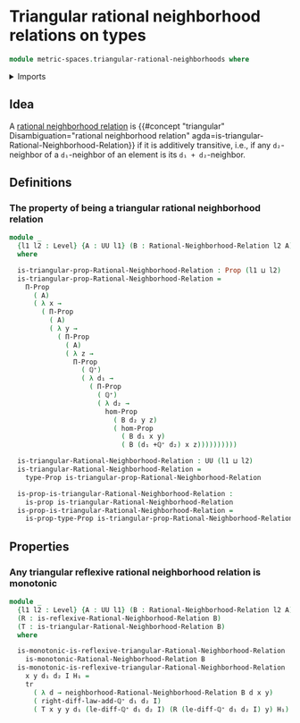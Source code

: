 # Triangular rational neighborhood relations on types

```agda
module metric-spaces.triangular-rational-neighborhoods where
```

<details><summary>Imports</summary>

```agda
open import elementary-number-theory.positive-rational-numbers

open import foundation.binary-relations
open import foundation.function-types
open import foundation.identity-types
open import foundation.propositions
open import foundation.transport-along-identifications
open import foundation.universe-levels

open import metric-spaces.monotonic-rational-neighborhoods
open import metric-spaces.rational-neighborhoods
open import metric-spaces.reflexive-rational-neighborhoods
```

</details>

## Idea

A [rational neighborhood relation](metric-spaces.rational-neighborhoods.md) is
{{#concept "triangular" Disambiguation="rational neighborhood relation" agda=is-triangular-Rational-Neighborhood-Relation}}
if it is additively transitive, i.e., if any `d₂`-neighbor of a `d₁`-neighbor of
an element is its `d₁ + d₂`-neighbor.

## Definitions

### The property of being a triangular rational neighborhood relation

```agda
module _
  {l1 l2 : Level} {A : UU l1} (B : Rational-Neighborhood-Relation l2 A)
  where

  is-triangular-prop-Rational-Neighborhood-Relation : Prop (l1 ⊔ l2)
  is-triangular-prop-Rational-Neighborhood-Relation =
    Π-Prop
      ( A)
      ( λ x →
        ( Π-Prop
          ( A)
          ( λ y →
            ( Π-Prop
              ( A)
              ( λ z →
                Π-Prop
                  ( ℚ⁺)
                  ( λ d₁ →
                    ( Π-Prop
                      ( ℚ⁺)
                      ( λ d₂ →
                        hom-Prop
                          ( B d₂ y z)
                          ( hom-Prop
                            ( B d₁ x y)
                            ( B (d₁ +ℚ⁺ d₂) x z))))))))))

  is-triangular-Rational-Neighborhood-Relation : UU (l1 ⊔ l2)
  is-triangular-Rational-Neighborhood-Relation =
    type-Prop is-triangular-prop-Rational-Neighborhood-Relation

  is-prop-is-triangular-Rational-Neighborhood-Relation :
    is-prop is-triangular-Rational-Neighborhood-Relation
  is-prop-is-triangular-Rational-Neighborhood-Relation =
    is-prop-type-Prop is-triangular-prop-Rational-Neighborhood-Relation
```

## Properties

### Any triangular reflexive rational neighborhood relation is monotonic

```agda
module _
  {l1 l2 : Level} {A : UU l1} (B : Rational-Neighborhood-Relation l2 A)
  (R : is-reflexive-Rational-Neighborhood-Relation B)
  (T : is-triangular-Rational-Neighborhood-Relation B)
  where

  is-monotonic-is-reflexive-triangular-Rational-Neighborhood-Relation :
    is-monotonic-Rational-Neighborhood-Relation B
  is-monotonic-is-reflexive-triangular-Rational-Neighborhood-Relation
    x y d₁ d₂ I H₁ =
    tr
      ( λ d → neighborhood-Rational-Neighborhood-Relation B d x y)
      ( right-diff-law-add-ℚ⁺ d₁ d₂ I)
      ( T x y y d₁ (le-diff-ℚ⁺ d₁ d₂ I) (R (le-diff-ℚ⁺ d₁ d₂ I) y) H₁)
```
